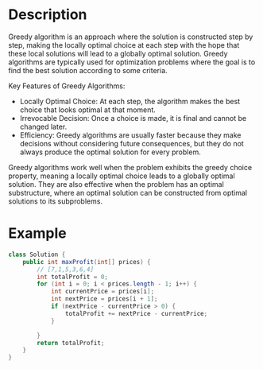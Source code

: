# Description

Greedy algorithm is an approach where the solution is constructed step by step, making the locally optimal choice at each step with the hope that these local solutions will lead to a globally optimal solution. Greedy algorithms are typically used for optimization problems where the goal is to find the best solution according to some criteria.

Key Features of Greedy Algorithms:

- Locally Optimal Choice: At each step, the algorithm makes the best choice that looks optimal at that moment.
- Irrevocable Decision: Once a choice is made, it is final and cannot be changed later.
- Efficiency: Greedy algorithms are usually faster because they make decisions without considering future consequences, but they do not always produce the optimal solution for every problem.

Greedy algorithms work well when the problem exhibits the greedy choice property, meaning a locally optimal choice leads to a globally optimal solution. They are also effective when the problem has an optimal substructure, where an optimal solution can be constructed from optimal solutions to its subproblems.

# Example

```java
class Solution {
    public int maxProfit(int[] prices) {
        // [7,1,5,3,6,4]
        int totalProfit = 0;
        for (int i = 0; i < prices.length - 1; i++) {
            int currentPrice = prices[i];
            int nextPrice = prices[i + 1];
            if (nextPrice - currentPrice > 0) {
                totalProfit += nextPrice - currentPrice;
            }

        }
        return totalProfit;
    }
}
```
